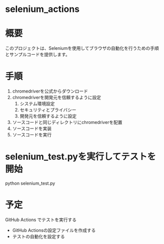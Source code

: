 # selenium_actions

# 概要

このプロジェクトは、Seleniumを使用してブラウザの自動化を行うための手順とサンプルコードを提供します。

# 手順

1. chromedriverを公式からダウンロード
1. chromedriverを開発元を信頼するように設定
      1. システム環境設定
      1. セキュリティとプライバシー
      1. 開発元を信頼するように設定
1. ソースコードと同じディレクトリにchromedriverを配置
1. ソースコードを実装
1. ソースコードを実行
# selenium_test.pyを実行してテストを開始
python selenium_test.py

# 予定

GitHub Actions でテストを実行する

- GitHub Actionsの設定ファイルを作成する
- テストの自動化を設定する
